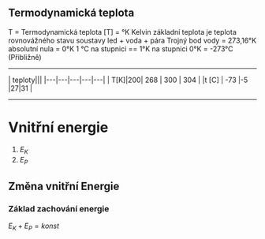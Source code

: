 ## Termodynamická teplota
T = Termodynamická teplota
\[T\] = °K   Kelvin
základní teplota je teplota rovnovážného stavu soustavy
led + voda + pára
Trojný bod vody = 273,16°K
absolutní nula = 0°K
1 °C na stupnici == 1°K na stupnici
0°K = -273°C (Přibližně)

---
| teploty|||
|---|---|---|---|---|
| T[K]|200| 268 | 300 | 304 |
|t [C] | -73 |-5 |27|31 |



---

# Vnitřní energie
1) $E_K$
2) $E_P$

## Změna vnitřní Energie

### Základ zachování energie
$E_K + E_P = konst$

